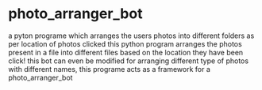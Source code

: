 # photo_arranger_bot
a pyton programe which arranges the users photos into different folders as per location of photos clicked
this python program arranges the photos present in a file into different files based on the location they have been click!
this bot can even be modified for arranging different type of photos with different names, 
this programe acts as a framework for a photo_arranger_bot
